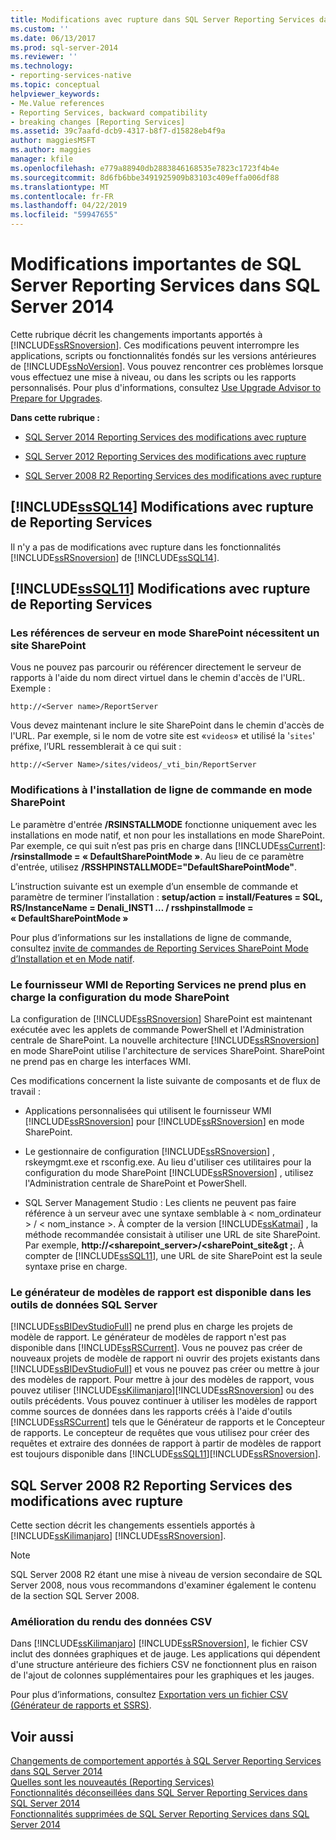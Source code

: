 ```yaml
---
title: Modifications avec rupture dans SQL Server Reporting Services dans SQL Server 2014 | Microsoft Docs
ms.custom: ''
ms.date: 06/13/2017
ms.prod: sql-server-2014
ms.reviewer: ''
ms.technology:
- reporting-services-native
ms.topic: conceptual
helpviewer_keywords:
- Me.Value references
- Reporting Services, backward compatibility
- breaking changes [Reporting Services]
ms.assetid: 39c7aafd-dcb9-4317-b8f7-d15828eb4f9a
author: maggiesMSFT
ms.author: maggies
manager: kfile
ms.openlocfilehash: e779a88940db2883846168535e7823c1723f4b4e
ms.sourcegitcommit: 8d6fb6bbe3491925909b83103c409effa006df88
ms.translationtype: MT
ms.contentlocale: fr-FR
ms.lasthandoff: 04/22/2019
ms.locfileid: "59947655"
---
```

# <a name="breaking-changes-in-sql-server-reporting-services-in-sql-server-2014"></a>Modifications importantes de SQL Server Reporting Services dans SQL Server 2014
  Cette rubrique décrit les changements importants apportés à [!INCLUDE[ssRSnoversion](../includes/ssrsnoversion-md.md)]. Ces modifications peuvent interrompre les applications, scripts ou fonctionnalités fondés sur les versions antérieures de [!INCLUDE[ssNoVersion](../includes/ssnoversion-md.md)]. Vous pouvez rencontrer ces problèmes lorsque vous effectuez une mise à niveau, ou dans les scripts ou les rapports personnalisés. Pour plus d'informations, consultez [Use Upgrade Advisor to Prepare for Upgrades](../sql-server/install/use-upgrade-advisor-to-prepare-for-upgrades.md).  
  
 **Dans cette rubrique :**  
  
-   [SQL Server 2014 Reporting Services des modifications avec rupture](#bkmk_sql14)  
  
-   [SQL Server 2012 Reporting Services des modifications avec rupture](#bkmk_rc0)  
  
-   [SQL Server 2008 R2 Reporting Services des modifications avec rupture](#bkmk_kj)  
  
##  <a name="bkmk_sql14"></a> [!INCLUDE[ssSQL14](../includes/sssql14-md.md)] Modifications avec rupture de Reporting Services  
 Il n'y a pas de modifications avec rupture dans les fonctionnalités [!INCLUDE[ssRSnoversion](../includes/ssrsnoversion-md.md)] de [!INCLUDE[ssSQL14](../includes/sssql14-md.md)].  
  
##  <a name="bkmk_rc0"></a> [!INCLUDE[ssSQL11](../includes/sssql11-md.md)] Modifications avec rupture de Reporting Services  
  
### <a name="sharepoint-mode-server-references-require-the-sharepoint-site"></a>Les références de serveur en mode SharePoint nécessitent un site SharePoint  
 Vous ne pouvez pas parcourir ou référencer directement le serveur de rapports à l'aide du nom direct virtuel dans le chemin d'accès de l'URL. Exemple :  
  
 `http://<Server name>/ReportServer`  
  
 Vous devez maintenant inclure le site SharePoint dans le chemin d'accès de l'URL. Par exemple, si le nom de votre site est «`videos`» et utilisé la '`sites`' préfixe, l’URL ressemblerait à ce qui suit :  
  
 `http://<Server Name>/sites/videos/_vti_bin/ReportServer`  
  
### <a name="changes-to-sharepoint-mode-command-line-installation"></a>Modifications à l'installation de ligne de commande en mode SharePoint  
 Le paramètre d'entrée **/RSINSTALLMODE** fonctionne uniquement avec les installations en mode natif, et non pour les installations en mode SharePoint. Par exemple, ce qui suit n’est pas pris en charge dans [!INCLUDE[ssCurrent](../includes/sscurrent-md.md)]: **/rsinstallmode = « DefaultSharePointMode »**. Au lieu de ce paramètre d'entrée, utilisez **/RSSHPINSTALLMODE="DefaultSharePointMode"**.  
  
 L’instruction suivante est un exemple d’un ensemble de commande et paramètre de terminer l’installation : **setup/action = install/Features = SQL, RS/InstanceName = Denali_INST1 … / rsshpinstallmode = « DefaultSharePointMode »**  
  
 Pour plus d’informations sur les installations de ligne de commande, consultez [invite de commandes de Reporting Services SharePoint Mode d’Installation et en Mode natif](install-windows/install-reporting-services-at-the-command-prompt.md).  
  
### <a name="the-reporting-services-wmi-provider-no-longer-supports-configuration-of-sharepoint-mode"></a>Le fournisseur WMI de Reporting Services ne prend plus en charge la configuration du mode SharePoint  
 La configuration de [!INCLUDE[ssRSnoversion](../includes/ssrsnoversion-md.md)] SharePoint est maintenant exécutée avec les applets de commande PowerShell et l'Administration centrale de SharePoint. La nouvelle architecture [!INCLUDE[ssRSnoversion](../includes/ssrsnoversion-md.md)] en mode SharePoint utilise l'architecture de services SharePoint. SharePoint ne prend pas en charge les interfaces WMI.  
  
 Ces modifications concernent la liste suivante de composants et de flux de travail :  
  
-   Applications personnalisées qui utilisent le fournisseur WMI [!INCLUDE[ssRSnoversion](../includes/ssrsnoversion-md.md)] pour [!INCLUDE[ssRSnoversion](../includes/ssrsnoversion-md.md)] en mode SharePoint.  
  
-   Le gestionnaire de configuration [!INCLUDE[ssRSnoversion](../includes/ssrsnoversion-md.md)] , rskeymgmt.exe et rsconfig.exe. Au lieu d'utiliser ces utilitaires pour la configuration du mode SharePoint [!INCLUDE[ssRSnoversion](../includes/ssrsnoversion-md.md)] , utilisez l'Administration centrale de SharePoint et PowerShell.  
  
-   SQL Server Management Studio : Les clients ne peuvent pas faire référence à un serveur avec une syntaxe semblable à < nom_ordinateur > / < nom_instance >. À compter de la version [!INCLUDE[ssKatmai](../includes/sskatmai-md.md)] , la méthode recommandée consistait à utiliser une URL de site SharePoint. Par exemple, **http://<sharepoint_server>/<sharePoint_site&gt ;**. À compter de [!INCLUDE[ssSQL11](../includes/sssql11-md.md)], une URL de site SharePoint est la seule syntaxe prise en charge.  
  
### <a name="report-model-designer-is-not-available-in-sql-server-data-tools"></a>Le générateur de modèles de rapport est disponible dans les outils de données SQL Server  
 [!INCLUDE[ssBIDevStudioFull](../includes/ssbidevstudiofull-md.md)] ne prend plus en charge les projets de modèle de rapport. Le générateur de modèles de rapport n'est pas disponible dans [!INCLUDE[ssRSCurrent](../includes/ssrscurrent-md.md)]. Vous ne pouvez pas créer de nouveaux projets de modèle de rapport ni ouvrir des projets existants dans [!INCLUDE[ssBIDevStudioFull](../includes/ssbidevstudiofull-md.md)] et vous ne pouvez pas créer ou mettre à jour des modèles de rapport. Pour mettre à jour des modèles de rapport, vous pouvez utiliser [!INCLUDE[ssKilimanjaro](../includes/sskilimanjaro-md.md)][!INCLUDE[ssRSnoversion](../includes/ssrsnoversion-md.md)] ou des outils précédents. Vous pouvez continuer à utiliser les modèles de rapport comme sources de données dans les rapports créés à l'aide d'outils [!INCLUDE[ssRSCurrent](../includes/ssrscurrent-md.md)] tels que le Générateur de rapports et le Concepteur de rapports. Le concepteur de requêtes que vous utilisez pour créer des requêtes et extraire des données de rapport à partir de modèles de rapport est toujours disponible dans [!INCLUDE[ssSQL11](../includes/sssql11-md.md)][!INCLUDE[ssRSnoversion](../includes/ssrsnoversion-md.md)].  
  
##  <a name="bkmk_kj"></a> SQL Server 2008 R2 Reporting Services des modifications avec rupture  
 Cette section décrit les changements essentiels apportés à [!INCLUDE[ssKilimanjaro](../includes/sskilimanjaro-md.md)] [!INCLUDE[ssRSnoversion](../includes/ssrsnoversion-md.md)].  
  
> [!NOTE]  
>  SQL Server 2008 R2 étant une mise à niveau de version secondaire de SQL Server 2008, nous vous recommandons d'examiner également le contenu de la section SQL Server 2008.  
  
### <a name="expanded-csv-data-renderer"></a>Amélioration du rendu des données CSV  
 Dans [!INCLUDE[ssKilimanjaro](../includes/sskilimanjaro-md.md)] [!INCLUDE[ssRSnoversion](../includes/ssrsnoversion-md.md)], le fichier CSV inclut des données graphiques et de jauge. Les applications qui dépendent d'une structure antérieure des fichiers CSV ne fonctionnent plus en raison de l'ajout de colonnes supplémentaires pour les graphiques et les jauges.  
  
 Pour plus d’informations, consultez [Exportation vers un fichier CSV &#40;Générateur de rapports et SSRS&#41;](report-builder/exporting-to-a-csv-file-report-builder-and-ssrs.md).  
  
## <a name="see-also"></a>Voir aussi  
 [Changements de comportement apportés à SQL Server Reporting Services dans SQL Server 2014](behavior-changes-to-sql-server-reporting-services-in-sql-server-2016.md)   
 [Quelles sont les nouveautés &#40;Reporting Services&#41;](what-s-new-reporting-services.md)   
 [Fonctionnalités déconseillées dans SQL Server Reporting Services dans SQL Server 2014](deprecated-features-in-sql-server-reporting-services-ssrs.md)   
 [Fonctionnalités supprimées de SQL Server Reporting Services dans SQL Server 2014](discontinued-functionality-to-sql-server-reporting-services-in-sql-server.md)  
  
  
